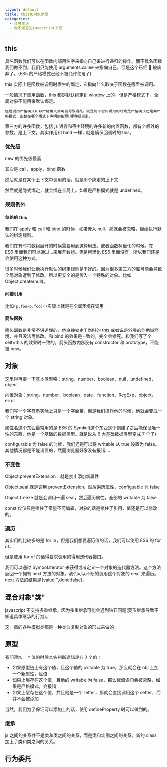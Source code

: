 ```yaml
---
layout: default
title: this和对象原型
categories:
  - 读书笔记
  - 你不知道的javascript上卷
---
```


## this

具名函数我们可以在函数内部用名字来指向自己来进行递归的操作。而不具名函数我们做不到，我们只能使用 arguments.callee 来指向自己，但是这个已经  被废弃了。(ES5 的严格模式已经不被允许使用了)

this 实际上是函数被调用时发生的绑定，它指向什么取决于函数在哪里被调用。

一般情况下调用函数，this 都是默认绑定到 window 上的，但是严格模式下，全局对象不能用来默认绑定。

    但是混用严格模式和非严格模式会可能导致混乱。就是说不管你调用的时候是严格模式还是非严格模式，函数在哪个模式下声明的按照哪种规则来。

第三方的许多函数，包括 js 语言和宿主环境的许多新的内置函数，都有个额外的参数，是上下文，其实作用和 bind 一样，就是确保回调时的 this。

### 优先级

new 的优先级最高

其次是 call，apply，bind 函数

然后就是在某个上下文中调用的话，就是那个绑定的上下文

然后就是隐式绑定，就会绑在全局上。如果是严格模式就是 undefined。

### 规则例外

#### 忽略的 this

我们在 apply 和 call 和 bind 的时候，如果传入 null，那就会被忽略，继续执行默认的绑定规则。

我们在有时将数组展开的时候需要用到这种用法。或者函数柯里化的时候。在 ES6 里面我们可以通过...来展开数组。但是柯里化 ES6 里面没有，所以我们还是会使用这种方式。

很多时候我们让他执行默认的绑定规则是不好的。因为很多第三方的库可能会导致全局对象遭到了修改。所以更安全的是传入一个特殊的对象。比如 Object.create(null)。

#### 间接引用

比如`(p.foo=o.foo)()`实际上就是在全局环境在调用

#### 箭头函数

箭头函数是非常不讲道理的，他直接锁定了当时的 this 或者说是外层的作用域环境，并且没法再修改。和 bind 的效果是一致的，完全会锁死。和我们写了个 self=this 的效果时一致的。箭头函数内部没有 constructor 和 prototype，不能被 new。

## 对象

这里得再提一下基本类型咯：string，number，boolean，null，undefined，object

内置对象：string，number，boolean，date，function，RegExp，object，error

我们写一个字符串实际上只是一个字面量。但是我们操作他的时候，他就会变成一个 string 对象。

属性名这个东西最常用的是 ES6 的 Symbol(这个东西是个创建了之后能保证唯一性的东西，他是一个基础的数据类型。就是说从 6 大基础数据类型变成 7 个了)

configurable 为 false 的时候，我们还是可以将 writable 从 true 设置为 false。其他情况都是不能设置的，然而浏览器好像没有报错....

### 不变性

Object.preventExtension：就是禁止添加新属性

Object.seal 就是调用 preventExtension，然后遍历属性，configuable 为 false

Object.freeze 就是会调用一遍 seal，然后遍历属性，全部的 writable 为 false

const 仅仅只是锁住了常量不可编辑，对象的话是锁住了引用，值还是可以修改的。

### 遍历

其实用的比较多的是 for in，但是我们想要遍历值的话，我们可以使用 ES6 的 for of。

但是使用 for of 的话得要求调用的得用迭代器接口。

我们可以通过 Symbol.iterator 来获得或者定义一个对象的迭代器方法。这个方法返回一个拥有 next 方法的对象。我们可以不断的调用这个对象的 next 来遍历。next 方法的结果是{value:'',done:false}。

## 混合对象"类"

javascript 不支持多重继承，因为多重继承可能会遇到钻石问题(菱形继承导致不知道具体继承的行为)。

这一章的各种模拟类都是一种类似复制对象的形式来做的

## 原型

我们添加一个值的时候其实判断逻辑是有 3 个的：

- 如果原型链上有这个值，且这个值的 writable 为 true，那么就会在 obj 上加一个新属性，赋值
- 如果上层存在这个值，且他的 writable 为 false，那么赋值语句会被忽略，如果是严格模式，会报错
- 如果上层存在这个值，并且他是一个 setter，那就会直接调用这个 setter，而并不会被添加

当然，我们为了保证可以添加上的话，使用 defineProperty 时可以做到的。

### 继承

js 之间的关系并不是类和类之间的关系，而是类和实例之间的关系。新的 class 加上了类和类之间的关系。

## 行为委托
